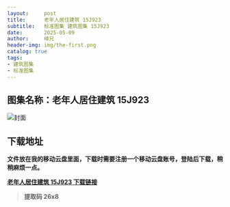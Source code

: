 ```yaml
---
layout:     post
title:      老年人居住建筑 15J923
subtitle:   标准图集 建筑图集 15J923
date:       2025-05-09
author:     峰兄
header-img: img/the-first.png
catalog: true
tags:
- 建筑图集
- 标准图集
---
```

## 图集名称：老年人居住建筑 15J923
![封面](https://pic1.imgdb.cn/item/681daa8258cb8da5c8e8be8d.jpg)

## 下载地址 ##
**文件放在我的移动云盘里面，下载时需要注册一个移动云盘账号，登陆后下载，稍稍麻烦一点。**  
  
[**老年人居住建筑 15J923 下载链接**](https://caiyun.139.com/m/i?2nc6qeAhXJke6)

> **提取码 26x8**

